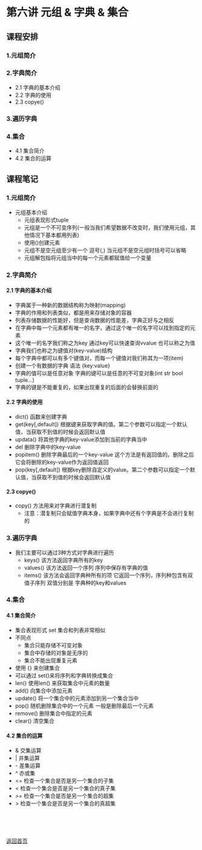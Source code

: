 # 第六讲 元组 & 字典 & 集合
## 课程安排
### 1.元组简介
### 2.字典简介
- 2.1 字典的基本介绍
- 2.2 字典的使用
- 2.3 copye()
### 3.遍历字典
### 4.集合
- 4.1 集合简介
- 4.2 集合的运算

## 课程笔记
### 1.元组简介
- 元组基本介绍
  - 元组表现形式tuple
  - 元组是一个不可变序列(一般当我们希望数据不改变时，我们使用元组，其他情况下基本都用列表)
  - 使用()创建元素
  - 元组不是空元组至少有一个 逗号(,) 当元组不是空元组时括号可以省略
  - 元组解包指将元组当中的每一个元素都赋值给一个变量
  
### 2.字典简介
#### 2.1 字典的基本介绍
- 字典属于一种新的数据结构称为映射(mapping)
- 字典的作用和列表类似，都是用来存储对象的容器
- 列表存储数据的性能好，但是查询数据的性能差，字典正好与之相反
- 在字典中每一个元素都有唯一的名字，通过这个唯一的名字可以找到指定的元素
- 这个唯一的名字我们称之为key 通过key可以快速查询vvalue 也可以称之为值
- 字典我们也称之为键值对(key-value)结构
- 每个字典中都可以有多个键值对，而每一个键值对我们称其为一项(item)
- 创建一个有数据的字典 语法 {key:value}
- 字典的值可以是任意对象 字典的键可以是任意的不可变对象(int str bool tuple...)
- 字典的键是不能重复的，如果出现重复的后面的会替换前面的

#### 2.2 字典的使用
- dict() 函数来创建字典
- get(key[,default]) 根据键来获取字典的值。第二个参数可以指定一个默认值，当获取不到值的时候会返回默认值
- updata() 将其他字典的key-value添加到当前的字典当中
- del 删除字典中的key-value
- popitem() 删除字典最后的一个key-value 这个方法是有返回值的。删除之后它会将删除的key-value作为返回值返回
- pop(key[,default]) 根据key删除自定义的value。第二个参数可以指定一个默认值，当获取不到值的时候会返回默认值

#### 2.3 copye()
- copy() 方法用来对字典进行潜复制
  - 注意：潜复制只会赋值字典本身，如果字典中还有个字典是不会进行复制的
  
### 3.遍历字典
- 我们主要可以通过3种方式对字典进行遍历
  - keys() 该方法返回字典所有的key
  - values() 该方法返回一个序列 序列中保存有字典的值
  - items() 该方法会返回字典种所有的项 它返回一个序列，序列种包含有双值子序列 双值分别是 字典种的key和values
  
### 4.集合
#### 4.1 集合简介
- 集合表现形式 set 集合和列表非常相似
- 不同点
  - 集合只能存储不可变对象
  - 集合中存储的对象是无序的
  - 集合不能出现重复元素
- 使用 {} 来创建集合
- 可以通过 set()来将序列和字典转换成集合
- len() 使用len() 来获取集合中元素的数量
- add() 向集合中添加元素
- update() 将一个集合中的元素添加到另一个集合当中
- pop() 随机删除集合中的一个元素 一般是删除最后一个元素
- remove() 删除集合中指定的元素
- clear() 清空集合

#### 4.2 集合的运算
- & 交集运算
- | 并集运算
- \- 差集运算
- ^ 亦或集
- <= 检查一个集合是否是另一个集合的子集
- < 检查一个集合是否是另一个集合的真子集
- \>= 检查一个集合是否是另一个集合的超集
- \> 检查一个集合是否是另一个集合的真超集









<BR> 
<BR> 
<BR> 
 
[返回首页](https://github.com/queenta/Logic-Python/blob/master/README.md)

